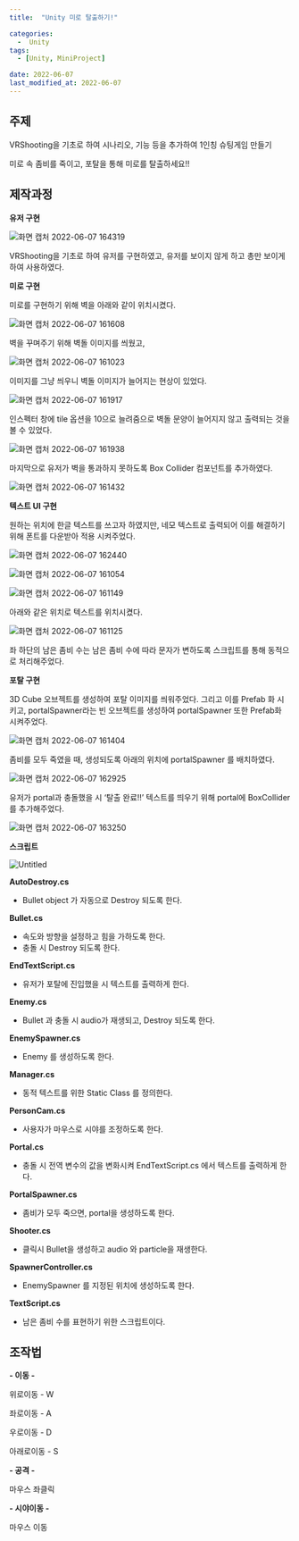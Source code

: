 ```yaml
---
title:  "Unity 미로 탈출하기!" 

categories:
  -  Unity
tags:
  - [Unity, MiniProject]

date: 2022-06-07
last_modified_at: 2022-06-07
---
```

## 주제

VRShooting을 기초로 하여 시나리오, 기능 등을 추가하여 1인칭 슈팅게임 만들기

미로 속 좀비를 죽이고, 포탈을 통해 미로를 탈출하세요!! 

## 제작과정

**유저 구현**

![화면 캡처 2022-06-07 164319](https://user-images.githubusercontent.com/86303312/174050608-274f9973-ce51-4d21-8f7d-c7471810c427.png)

VRShooting을 기초로 하여 유저를 구현하였고, 유저를 보이지 않게 하고 총만 보이게하여 사용하였다. 

**미로 구현**

미로를 구현하기 위해 벽을 아래와 같이 위치시켰다. 

![화면 캡처 2022-06-07 161608](https://user-images.githubusercontent.com/86303312/174050679-6e775a4e-40e9-44cb-99da-10bfa4d2d4c6.png)

벽을 꾸며주기 위해 벽돌 이미지를 씌웠고, 

![화면 캡처 2022-06-07 161023](https://user-images.githubusercontent.com/86303312/174050685-078e1afc-6737-4148-b9a5-514477185be9.png)

이미지를 그냥 씌우니 벽돌 이미지가 늘어지는 현상이 있었다. 

![화면 캡처 2022-06-07 161917](https://user-images.githubusercontent.com/86303312/174050783-0e8c1362-bb0f-4295-82ae-ba4117d14695.png)

인스펙터 창에 tile 옵션을 10으로 늘려줌으로 벽돌 문양이 늘어지지 않고 출력되는 것을 볼 수 있었다. 

![화면 캡처 2022-06-07 161938](https://user-images.githubusercontent.com/86303312/174050781-34a62d8c-9ce4-429c-8863-6978b2f3afa5.png)

마지막으로 유저가 벽을 통과하지 못하도록 Box Collider 컴포넌트를 추가하였다. 

![화면 캡처 2022-06-07 161432](https://user-images.githubusercontent.com/86303312/174050779-713c4e55-d5d0-43c8-bbb8-625a11f65238.png)

**텍스트 UI 구현**

원하는 위치에 한글 텍스트를 쓰고자 하였지만, 네모 텍스트로 출력되어 이를 해결하기 위해 폰트를 다운받아 적용 시켜주었다. 

![화면 캡처 2022-06-07 162440](https://user-images.githubusercontent.com/86303312/174050778-223befc5-6dcb-441e-8d60-6c1521144a3c.png)

![화면 캡처 2022-06-07 161054](https://user-images.githubusercontent.com/86303312/174050776-fffaae9e-d51f-4a00-8ca8-13aacd4d74b4.png)

![화면 캡처 2022-06-07 161149](https://user-images.githubusercontent.com/86303312/174050775-79ddcf5b-faf0-44a5-b0c9-bec96da3e819.png)

아래와 같은 위치로 텍스트를 위치시켰다. 

![화면 캡처 2022-06-07 161125](https://user-images.githubusercontent.com/86303312/174050772-488efc8f-b6d3-4a82-8e4b-d7dc00baef80.png)

좌 하단의 남은 좀비 수는 남은 좀비 수에 따라 문자가 변하도록 스크립트를 통해 동적으로 처리해주었다. 

**포탈 구현**

3D Cube 오브젝트를 생성하여 포탈 이미지를 씌워주었다. 그리고 이를 Prefab 화 시키고, portalSpawner라는 빈 오브젝트를 생성하여 portalSpawner 또한 Prefab화 시켜주었다. 

![화면 캡처 2022-06-07 161404](https://user-images.githubusercontent.com/86303312/174050770-2e5199cc-a293-4b03-ad6a-b23e719c74ba.png)

좀비를 모두 죽였을 때, 생성되도록 아래의 위치에 portalSpawner 를 배치하였다. 

![화면 캡처 2022-06-07 162925](https://user-images.githubusercontent.com/86303312/174050767-515f9c8c-e636-43bc-a1f0-7959fe8defe6.png)

유저가 portal과 충돌했을 시 ‘탈출 완료!!’ 텍스트를 띄우기 위해 portal에 BoxCollider를 추가해주었다. 

![화면 캡처 2022-06-07 163250](https://user-images.githubusercontent.com/86303312/174050764-7cc32749-08e8-4920-b013-f5e0e4f4c36f.png)

**스크립트** 

![Untitled](https://user-images.githubusercontent.com/86303312/174050763-b38c0627-1d65-444b-ac4c-4c67e55aaa30.png)

**AutoDestroy.cs**

- Bullet object 가 자동으로 Destroy 되도록 한다.

**Bullet.cs**

- 속도와 방향을 설정하고 힘을 가하도록 한다.
- 충돌 시 Destroy 되도록 한다.

**EndTextScript.cs**

- 유저가 포탈에 진입했을 시 텍스트를 출력하게 한다.

**Enemy.cs**

- Bullet 과 충돌 시 audio가 재생되고,  Destroy 되도록 한다.

**EnemySpawner.cs**

- Enemy 를 생성하도록 한다.

**Manager.cs**

- 동적 텍스트를 위한 Static Class 를 정의한다.

**PersonCam.cs**

- 사용자가 마우스로 시야를 조정하도록 한다.

**Portal.cs**

- 충돌 시 전역 변수의 값을 변화시켜 EndTextScript.cs 에서 텍스트를 출력하게 한다.

**PortalSpawner.cs**

- 좀비가 모두 죽으면, portal을 생성하도록 한다.

**Shooter.cs**

- 클릭시 Bullet을 생성하고 audio 와 particle을 재생한다.

**SpawnerController.cs**

- EnemySpawner 를 지정된 위치에 생성하도록 한다.

**TextScript.cs**

- 남은 좀비 수를 표현하기 위한 스크립트이다.

## 조작법

**- 이동 -**

위로이동 - W

좌로이동 - A

우로이동 - D

아래로이동  - S

**- 공격 -**

마우스 좌클릭 

**- 시야이동 -**

마우스 이동